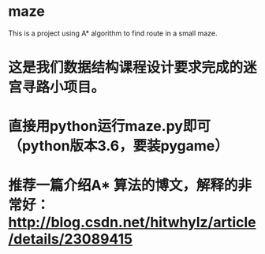 # maze
This is a project using A* algorithm to find route in a small maze.
# 这是我们数据结构课程设计要求完成的迷宫寻路小项目。
# 直接用python运行maze.py即可（python版本3.6，要装pygame）
# 推荐一篇介绍A* 算法的博文，解释的非常好：http://blog.csdn.net/hitwhylz/article/details/23089415
